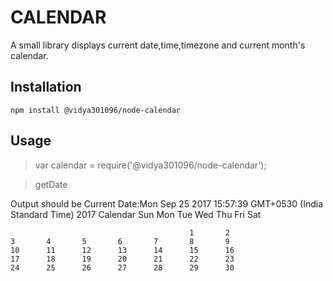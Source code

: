 CALENDAR 
=========

A small library displays current date,time,timezone and current month's calendar.

## Installation

  `npm install @vidya301096/node-calendar`

## Usage

   > var calendar = require('@vidya301096/node-calendar');

   > getDate
  
  
  Output should be 
  Current Date:Mon Sep 25 2017 15:57:39 GMT+0530 (India Standard Time)
                2017 Calendar
	Sun     Mon     Tue     Wed     Thu     Fri     Sat

	                                        1       2
	3       4       5       6       7       8       9
	10      11      12      13      14      15      16
	17      18      19      20      21      22      23
	24      25      26      27      28      29      30

